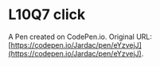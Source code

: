 # L10Q7 click

A Pen created on CodePen.io. Original URL: [https://codepen.io/Jardac/pen/eYzvejJ](https://codepen.io/Jardac/pen/eYzvejJ).



